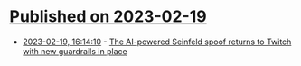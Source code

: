 # [Published on 2023-02-19](index.md)

* [2023-02-19, 16:14:10](https://news.ycombinator.com/item?id=34858800) - [The AI-powered Seinfeld spoof returns to Twitch with new guardrails in place](https://www.theverge.com/2023/2/18/23604961/nothing-forever-twitch-ai-suspension-ban-lift-mismatch-media)
